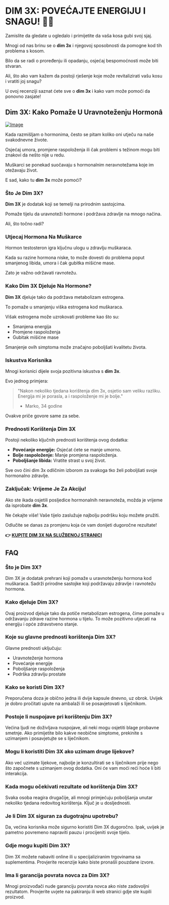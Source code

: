 # DIM 3X: POVEĆAJTE ENERGIJU I SNAGU! 💪✨

Zamislite da gledate u ogledalo i primijetite da vaša kosa gubi svoj sjaj. 

Mnogi od nas brinu se o **dim 3x** i njegovoj sposobnosti da pomogne kod tih problema s kosom. 

Bilo da se radi o proređenju ili opadanju, osjećaj bespomoćnosti može biti stvaran. 

Ali, što ako vam kažem da postoji rješenje koje može revitalizirati vašu kosu i vratiti joj snagu? 

U ovoj recenziji saznat ćete sve o **dim 3x** i kako vam može pomoći da ponovno zasjate!

## Dim 3X: Kako Pomaže U Uravnoteženju Hormonâ

[![Image](https://www2.sellhealth.com/237/dim3x_5_1.jpg)](https://gchaffi.com/5BHJ6lUo)

Kada razmišljam o hormonima, često se pitam koliko oni utječu na naše svakodnevne živote. 

Osjećaj umora, promjene raspoloženja ili čak problemi s težinom mogu biti znakovi da nešto nije u redu. 

Muškarci se ponekad suočavaju s hormonalnim neravnotežama koje im otežavaju život.

E sad, kako tu **dim 3x** može pomoći?

### Što Je Dim 3X?

**Dim 3X** je dodatak koji se temelji na prirodnim sastojcima. 

Pomaže tijelu da uravnoteži hormone i podržava zdravlje na mnogo načina. 

Ali, što točno radi?

### Utjecaj Hormona Na Muškarce

Hormon testosteron igra ključnu ulogu u zdravlju muškaraca.

Kada su razine hormona niske, to može dovesti do problema poput smanjenog libida, umora i čak gubitka mišićne mase.

Zato je važno održavati ravnotežu.

### Kako Dim 3X Djeluje Na Hormone?

**Dim 3X** djeluje tako da podržava metabolizam estrogena. 

To pomaže u smanjenju viška estrogena kod muškaraca. 

Višak estrogena može uzrokovati probleme kao što su:

- Smanjena energija
- Promjene raspoloženja
- Gubitak mišićne mase

Smanjenje ovih simptoma može značajno poboljšati kvalitetu života.

### Iskustva Korisnika

Mnogi korisnici dijele svoja pozitivna iskustva s **dim 3x**. 

Evo jednog primjera:

> "Nakon nekoliko tjedana korištenja dim 3x, osjetio sam veliku razliku. 
> Energija mi je porasla, a i raspoloženje mi je bolje." 
> - Marko, 34 godine

Ovakve priče govore same za sebe.

### Prednosti Korištenja Dim 3X

Postoji nekoliko ključnih prednosti korištenja ovog dodatka:

- **Povećanje energije:** Osjećat ćete se manje umorno.
- **Bolje raspoloženje:** Manje promjena raspoloženja.
- **Poboljšanje libida:** Vratite strast u svoj život.
  
Sve ovo čini dim 3x odličnim izborom za svakoga tko želi poboljšati svoje hormonalno zdravlje.

### Zaključak: Vrijeme Je Za Akciju!

Ako ste ikada osjetili posljedice hormonalnih neravnoteža, možda je vrijeme da isprobate **dim 3x**. 

Ne čekajte više! Vaše tijelo zaslužuje najbolju podršku koju možete pružiti.

Odlučite se danas za promjenu koja će vam donijeti dugoročne rezultate!



**👉 [KUPITE DIM 3X NA SLUŽBENOJ STRANICI](https://gchaffi.com/5BHJ6lUo)**

## FAQ

### Što je Dim 3X?
Dim 3X je dodatak prehrani koji pomaže u uravnoteženju hormona kod muškaraca. Sadrži prirodne sastojke koji podržavaju zdravlje i ravnotežu hormona.

### Kako djeluje Dim 3X?
Ovaj proizvod djeluje tako da potiče metabolizam estrogena, čime pomaže u održavanju zdrave razine hormona u tijelu. To može pozitivno utjecati na energiju i opće zdravstveno stanje.

### Koje su glavne prednosti korištenja Dim 3X?
Glavne prednosti uključuju:
- Uravnoteženje hormona
- Povećanje energije
- Poboljšanje raspoloženja
- Podrška zdravlju prostate

### Kako se koristi Dim 3X?
Preporučena doza je obično jedna ili dvije kapsule dnevno, uz obrok. Uvijek je dobro pročitati upute na ambalaži ili se posavjetovati s liječnikom.

### Postoje li nuspojave pri korištenju Dim 3X?
Većina ljudi ne doživljava nuspojave, ali neki mogu osjetiti blage probavne smetnje. Ako primijetite bilo kakve neobične simptome, prekinite s uzimanjem i posavjetujte se s liječnikom.

### Mogu li koristiti Dim 3X ako uzimam druge lijekove?
Ako već uzimate lijekove, najbolje je konzultirati se s liječnikom prije nego što započnete s uzimanjem ovog dodatka. Oni će vam moći reći hoće li biti interakcija.

### Kada mogu očekivati rezultate od korištenja Dim 3X?
Svaka osoba reagira drugačije, ali mnogi primjećuju poboljšanja unutar nekoliko tjedana redovitog korištenja. Ključ je u dosljednosti.

### Je li Dim 3X siguran za dugotrajnu upotrebu?
Da, većina korisnika može sigurno koristiti Dim 3X dugoročno. Ipak, uvijek je pametno povremeno napraviti pauzu i procijeniti svoje tijelo.

### Gdje mogu kupiti Dim 3X?
Dim 3X možete nabaviti online ili u specijaliziranim trgovinama sa suplementima. Provjerite recenzije kako biste pronašli pouzdane izvore.

### Ima li garancija povrata novca za Dim 3X?
Mnogi proizvođači nude garanciju povrata novca ako niste zadovoljni rezultatom. Provjerite uvjete na pakiranju ili web stranici gdje ste kupili proizvod.